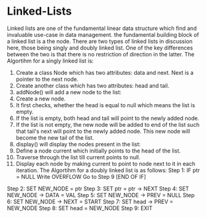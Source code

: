 # Linked-Lists
Linked lists are one of the fundamental linear data structure which find and invaluable use-case in data management. the fundamental building block of a linked list is a the node. There are two types of linked lists in discussion here, those being singly and doubly linked list. One of the key differences between the two is that there is no restriction of direction in the latter. 
The Algortihm for a singly linked list is:
1. Create a class Node which has two attributes: data and next. Next is a pointer to the next node.
2. Create another class which has two attributes: head and tail.
3. addNode() will add a new node to the list:
4. Create a new node.
5. It first checks, whether the head is equal to null which means the list is empty.
6. If the list is empty, both head and tail will point to the newly added node.
7. If the list is not empty, the new node will be added to end of the list such that tail's next will point to the newly added node. This new node will become the new tail of the list.
9. display() will display the nodes present in the list:
10. Define a node current which initially points to the head of the list.
11. Traverse through the list till current points to null.
12. Display each node by making current to point to node next to it in each iteration.
The Algortihm for a doubly linked list is as follows:
Step 1: IF ptr = NULL
  Write OVERFLOW
 Go to Step 9
 [END OF IF]

Step 2: SET NEW_NODE = ptr
Step 3: SET ptr = ptr -> NEXT
Step 4: SET NEW_NODE -> DATA = VAL
Step 5: SET NEW_NODE -> PREV = NULL
Step 6: SET NEW_NODE -> NEXT = START
Step 7: SET head -> PREV = NEW_NODE
Step 8: SET head = NEW_NODE
Step 9: EXIT
